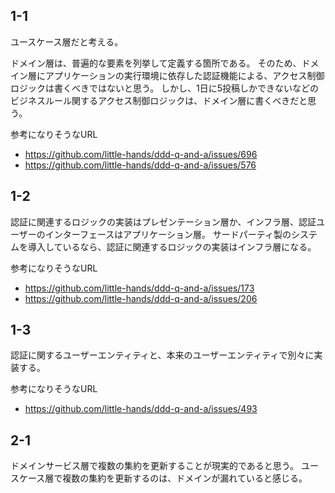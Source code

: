 ## 1-1
ユースケース層だと考える。

ドメイン層は、普遍的な要素を列挙して定義する箇所である。
そのため、ドメイン層にアプリケーションの実行環境に依存した認証機能による、アクセス制御ロジックは書くべきではないと思う。
しかし、1日に5投稿しかできないなどのビジネスルール関するアクセス制御ロジックは、ドメイン層に書くべきだと思う。

参考になりそうなURL
- https://github.com/little-hands/ddd-q-and-a/issues/696
- https://github.com/little-hands/ddd-q-and-a/issues/576


## 1-2
認証に関連するロジックの実装はプレゼンテーション層か、インフラ層、認証ユーザーのインターフェースはアプリケーション層。
サードパーティ製のシステムを導入しているなら、認証に関連するロジックの実装はインフラ層になる。

参考になりそうなURL
- https://github.com/little-hands/ddd-q-and-a/issues/173
- https://github.com/little-hands/ddd-q-and-a/issues/206

## 1-3
認証に関するユーザーエンティティと、本来のユーザーエンティティで別々に実装する。

参考になりそうなURL
- https://github.com/little-hands/ddd-q-and-a/issues/493

## 2-1
ドメインサービス層で複数の集約を更新することが現実的であると思う。
ユースケース層で複数の集約を更新するのは、ドメインが漏れていると感じる。
